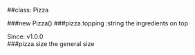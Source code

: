 
##class: Pizza

###new Pizza()
###pizza.topping :string
the ingredients on top

Since: v1.0.0  
###pizza.size
the general size

